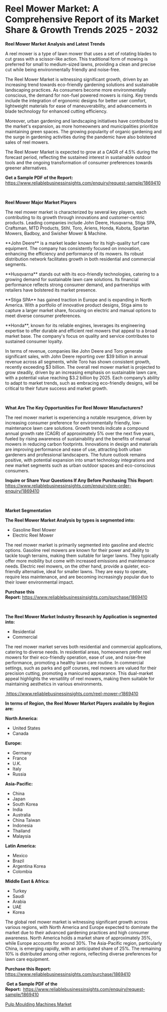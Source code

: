 <p><h1>Reel Mower Market: A Comprehensive Report of its Market Share & Growth Trends 2025 - 2032</h1></p><p><strong>Reel Mower Market Analysis and Latest Trends</strong></p>
<p><p>A reel mower is a type of lawn mower that uses a set of rotating blades to cut grass with a scissor-like action. This traditional form of mowing is preferred for small to medium-sized lawns, providing a clean and precise cut while being environmentally friendly and noise-free. </p><p>The Reel Mower Market is witnessing significant growth, driven by an increasing trend towards eco-friendly gardening solutions and sustainable landscaping practices. As consumers become more environmentally conscious, the demand for non-fuel powered mowers is rising. Key trends include the integration of ergonomic designs for better user comfort, lightweight materials for ease of maneuverability, and advancements in blade technology for enhanced cutting efficiency.</p><p>Moreover, urban gardening and landscaping initiatives have contributed to the market's expansion, as more homeowners and municipalities prioritize maintaining green spaces. The growing popularity of organic gardening and the surge in gardening activities during the pandemic have also bolstered sales of reel mowers.</p><p>The Reel Mower Market is expected to grow at a CAGR of 4.5% during the forecast period, reflecting the sustained interest in sustainable outdoor tools and the ongoing transformation of consumer preferences towards greener alternatives.</p></p>
<p><strong>Get a Sample PDF of the Report:&nbsp;</strong> <a href="https://www.reliablebusinessinsights.com/enquiry/request-sample/1869410?utm_campaign=2220&utm_medium=2&utm_source=Github&utm_content=ia&utm_term=16022025&utm_id=reel-mower">https://www.reliablebusinessinsights.com/enquiry/request-sample/1869410</a></p>
<p>&nbsp;</p>
<p><strong>Reel Mower Major Market Players</strong></p>
<p><p>The reel mower market is characterized by several key players, each contributing to its growth through innovations and customer-centric products. Leading companies include John Deere, Husqvarna, Stiga SPA, Craftsman, MTD Products, Stihl, Toro, Ariens, Honda, Kubota, Spartan Mowers, Badboy, and Swisher Mower & Machine.</p><p>**John Deere** is a market leader known for its high-quality turf care equipment. The company has consistently focused on innovation, enhancing the efficiency and performance of its mowers. Its robust distribution network facilitates growth in both residential and commercial segments.</p><p>**Husqvarna** stands out with its eco-friendly technologies, catering to a growing demand for sustainable lawn care solutions. Its financial performance reflects strong consumer demand, and partnerships with retailers have bolstered its market presence.</p><p>**Stiga SPA** has gained traction in Europe and is expanding in North America. With a portfolio of innovative product designs, Stiga aims to capture a larger market share, focusing on electric and manual options to meet diverse consumer preferences.</p><p>**Honda**, known for its reliable engines, leverages its engineering expertise to offer durable and efficient reel mowers that appeal to a broad market base. The company's focus on quality and service contributes to sustained consumer loyalty.</p><p>In terms of revenue, companies like John Deere and Toro generate significant sales, with John Deere reporting over $39 billion in annual revenue across all segments, while Toro has shown consistent growth, recently exceeding $3 billion. The overall reel mower market is projected to grow steadily, driven by an increasing emphasis on sustainable lawn care, with a potential value reaching $3.2 billion by 2025. Each company’s ability to adapt to market trends, such as embracing eco-friendly designs, will be critical to their future success and market growth.</p></p>
<p>&nbsp;</p>
<p><strong>What Are The Key Opportunities For Reel Mower Manufacturers?</strong></p>
<p><p>The reel mower market is experiencing a notable resurgence, driven by increasing consumer preference for environmentally friendly, low-maintenance lawn care solutions. Growth trends indicate a compound annual growth rate (CAGR) of approximately 5% over the next five years, fueled by rising awareness of sustainability and the benefits of manual mowers in reducing carbon footprints. Innovations in design and materials are improving performance and ease of use, attracting both urban gardeners and professional landscapers. The future outlook remains positive, with potential expansion into smart technology integrations and new market segments such as urban outdoor spaces and eco-conscious consumers.</p></p>
<p><strong>Inquire or Share Your Questions If Any Before Purchasing This Report:</strong> <a href="https://www.reliablebusinessinsights.com/enquiry/pre-order-enquiry/1869410?utm_campaign=2220&utm_medium=2&utm_source=Github&utm_content=ia&utm_term=16022025&utm_id=reel-mower">https://www.reliablebusinessinsights.com/enquiry/pre-order-enquiry/1869410</a></p>
<p>&nbsp;</p>
<p><strong>Market Segmentation</strong></p>
<p><strong>The Reel Mower Market Analysis by types is segmented into:</strong></p>
<p><ul><li>Gasoline Reel Mower</li><li>Electric Reel Mower</li></ul></p>
<p><p>The reel mower market is primarily segmented into gasoline and electric options. Gasoline reel mowers are known for their power and ability to tackle tough terrains, making them suitable for larger lawns. They typically offer more mobility but come with increased emissions and maintenance needs. Electric reel mowers, on the other hand, provide a quieter, eco-friendly alternative, ideal for smaller lawns. They are easy to operate, require less maintenance, and are becoming increasingly popular due to their lower environmental impact.</p></p>
<p><strong>Purchase this Report:&nbsp;</strong><a href="https://www.reliablebusinessinsights.com/purchase/1869410?utm_campaign=2220&utm_medium=2&utm_source=Github&utm_content=ia&utm_term=16022025&utm_id=reel-mower">https://www.reliablebusinessinsights.com/purchase/1869410</a></p>
<p>&nbsp;</p>
<p><strong>The Reel Mower Market Industry Research by Application is segmented into:</strong></p>
<p><ul><li>Residential</li><li>Commercial</li></ul></p>
<p><p>The reel mower market serves both residential and commercial applications, catering to diverse needs. In residential areas, homeowners prefer reel mowers for their eco-friendly operation, ease of use, and noise-free performance, promoting a healthy lawn care routine. In commercial settings, such as parks and golf courses, reel mowers are valued for their precision cutting, promoting a manicured appearance. This dual-market appeal highlights the versatility of reel mowers, making them suitable for maintaining aesthetics in various environments.</p></p>
<p><a href="https://www.reliablebusinessinsights.com/reel-mower-r1869410?utm_campaign=2220&utm_medium=2&utm_source=Github&utm_content=ia&utm_term=16022025&utm_id=reel-mower">&nbsp;https://www.reliablebusinessinsights.com/reel-mower-r1869410</a></p>
<p><strong>In terms of Region, the Reel Mower Market Players available by Region are:</strong></p>
<p>
    <p> <strong> North America: </strong>
        <ul>
            <li>United States</li>
            <li>Canada</li>
        </ul>
        </p> 
    <p> <strong> Europe: </strong>
        <ul>
            <li>Germany</li>
            <li>France</li>
            <li>U.K.</li>
            <li>Italy</li>
            <li>Russia</li>
        </ul>
        </p> 
    <p> <strong> Asia-Pacific: </strong>
        <ul>
            <li>China</li>
            <li>Japan</li>
            <li>South Korea</li>
            <li>India</li>
            <li>Australia</li>
            <li>China Taiwan</li>
            <li>Indonesia</li>
            <li>Thailand</li>
            <li>Malaysia</li>
        </ul>
        </p> 
    <p> <strong> Latin America: </strong>
        <ul>
            <li>Mexico</li>
            <li>Brazil</li>
            <li>Argentina Korea</li>
            <li>Colombia</li>
        </ul>
        </p> 
    <p> <strong> Middle East & Africa: </strong>
        <ul>
            <li>Turkey</li>
            <li>Saudi</li>
            <li>Arabia</li>
            <li>UAE</li>
            <li>Korea</li>
        </ul>
    </p>
    </p>
<p><p>The global reel mower market is witnessing significant growth across various regions, with North America and Europe expected to dominate the market due to their advanced gardening practices and high consumer awareness. North America holds a market share of approximately 35%, while Europe accounts for around 30%. The Asia-Pacific region, particularly China, is emerging rapidly, with an anticipated share of 25%. The remaining 10% is distributed among other regions, reflecting diverse preferences for lawn care equipment.</p></p>
<p><strong>Purchase this Report: </strong><a href="https://www.reliablebusinessinsights.com/purchase/1869410?utm_campaign=2220&utm_medium=2&utm_source=Github&utm_content=ia&utm_term=16022025&utm_id=reel-mower">https://www.reliablebusinessinsights.com/purchase/1869410</a></p>
<p>&nbsp;<strong>Get a Sample PDF of the Report:&nbsp;&nbsp;</strong><a href="https://www.reliablebusinessinsights.com/enquiry/request-sample/1869410?utm_campaign=2220&utm_medium=2&utm_source=Github&utm_content=ia&utm_term=16022025&utm_id=reel-mower">https://www.reliablebusinessinsights.com/enquiry/request-sample/1869410</a></p>
<p><strong></strong></p>
<p><p><a href="https://github.com/norbeludie83/Market-Research-Report-List-1/blob/main/pulp-moulding-machines-market.md?utm_campaign=2220&utm_medium=2&utm_source=Github&utm_content=ia&utm_term=16022025&utm_id=reel-mower">Pulp Moulding Machines Market</a></p></p>